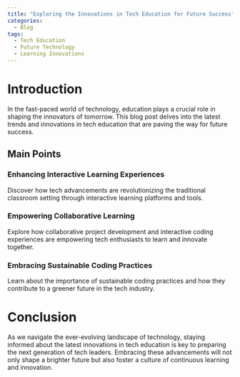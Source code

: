 ```yaml
---
title: "Exploring the Innovations in Tech Education for Future Success"
categories:
  - Blog
tags:
  - Tech Education
  - Future Technology
  - Learning Innovations
---
```


# Introduction
In the fast-paced world of technology, education plays a crucial role in shaping the innovators of tomorrow. This blog post delves into the latest trends and innovations in tech education that are paving the way for future success.

## Main Points
### Enhancing Interactive Learning Experiences
Discover how tech advancements are revolutionizing the traditional classroom setting through interactive learning platforms and tools.

### Empowering Collaborative Learning
Explore how collaborative project development and interactive coding experiences are empowering tech enthusiasts to learn and innovate together.

### Embracing Sustainable Coding Practices
Learn about the importance of sustainable coding practices and how they contribute to a greener future in the tech industry.

# Conclusion
As we navigate the ever-evolving landscape of technology, staying informed about the latest innovations in tech education is key to preparing the next generation of tech leaders. Embracing these advancements will not only shape a brighter future but also foster a culture of continuous learning and innovation.